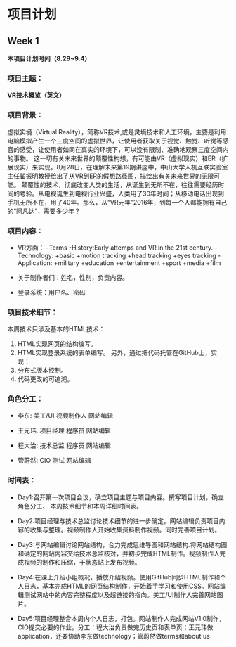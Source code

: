 # 项目计划## Week 1**本项目计划时间（8.29~9.4）**### 项目主题：**VR技术概览（英文）**### 项目背景：虚拟实境（Virtual Reality），简称VR技术,或是灵境技术和人工环境，主要是利用电脑模拟产生一个三度空间的虚拟世界，让使用者获取关于视觉、触觉、听觉等感官的感受，让使用者如同在真实的环境下，可以没有限制、准确地观察三度空间内的事物。这一切有关未来世界的颠覆性构想，有可能由VR（虚拟现实）和ER（扩展现实）来实现。8月28日，在理解未来第19期讲座中，中山大学人机互联实验室主任翟振明教授给出了从VR到ER的假想路径图，描绘出有关未来世界的无限可能。颠覆性的技术，彻底改变人类的生活，从诞生到无所不在，往往需要经历时间的考验。从电视诞生到电视行业兴盛，人类用了30年时间；从移动电话出现到手机无所不在，用了40年。那么，从“VR元年”2016年，到每一个人都能拥有自己的“阿凡达”，需要多少年？### 项目内容：* VR方面： -Terms -History:Early attemps and VR in the 21st century. -Technology: +basic +motion tracking +head tracking +eyes tracking -Application: +military +education +entertainment +sport +media +film* 关于制作者们：姓名，性别，负责内容。* 登录系统：用户名、密码### 项目技术细节：本周技术只涉及基本的HTML技术：1. HTML实现网页的结构编写。2. HTML实现登录系统的表单编写。另外，通过把代码托管在GitHub上，实现：1. 分布式版本控制。2. 代码更改的可追溯。### 角色分工：* 李东: 美工/UI 视频制作人 网站编辑* 王元玮: 项目经理 程序员 网站编辑* 程大治: 技术总监 程序员 网站编辑* 管蔚然: CIO 测试 网站编辑### 时间表：* Day1:召开第一次项目会议，确立项目主题与项目内容。撰写项目计划，确立角色分工、 本周技术细节和本周详细时间表。* Day2:项目经理与技术总监讨论技术细节的进一步确定。网站编辑负责项目内容的收集与整理。视频制作人开始收集资料制作视频。同时完善项目计划。* Day3:与网站编辑讨论网站结构，合力完成思维导图和网站结构.将网站结构图和确定的网站内容交给技术总监核对，并初步完成HTML制作。视频制作人完成视频的制作和压缩，于状态贴上发布视频。* Day4:在课上介绍小组概况，播放介绍视频。使用GitHub同步HTML制作和个人日志，基本完成HTML的网页结构制作，开始着手学习和使用CSS。网站编辑测试网站中的内容完整程度以及超链接的指向。美工/UI制作人完善网站图片。* Day5:项目经理整合本周内个人日志，打包。网站制作人完成网站V1.0制作，CIO提交必要的作业。分工：程大治负责做完历史页和表单页；王元玮做application，还要协助李东做technology；管蔚然做terms和about us